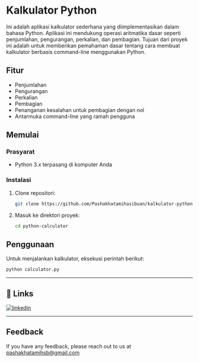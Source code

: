 # Kalkulator Python

Ini adalah aplikasi kalkulator sederhana yang diimplementasikan dalam bahasa Python. Aplikasi ini mendukung operasi aritmatika dasar seperti penjumlahan, pengurangan, perkalian, dan pembagian. Tujuan dari proyek ini adalah untuk memberikan pemahaman dasar tentang cara membuat kalkulator berbasis command-line menggunakan Python.

## Fitur

- Penjumlahan
- Pengurangan
- Perkalian
- Pembagian
- Penanganan kesalahan untuk pembagian dengan nol
- Antarmuka command-line yang ramah pengguna

## Memulai

### Prasyarat

- Python 3.x terpasang di komputer Anda

### Instalasi

1. Clone repositori:
    ```sh
    git clone https://github.com/Pashakhatamihasibuan/kalkulator-python.git
    ```
2. Masuk ke direktori proyek:
    ```sh
    cd python-calculator
    ```

## Penggunaan

Untuk menjalankan kalkulator, eksekusi perintah berikut:
```sh
python calculator.py
```
---
## 🔗 Links
[![linkedin](https://img.shields.io/badge/linkedin-0A66C2?style=for-the-badge&logo=linkedin&logoColor=white)](https://www.linkedin.com/in/pashakhatamihsb/)

---

## Feedback

If you have any feedback, please reach out to us at pashakhatamihsb@gmail.com

